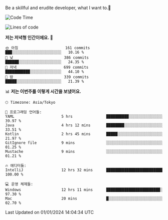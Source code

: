 Be a skillful and erudite developer, what I want to.👶

<!--START_SECTION:waka-->
![Code Time](http://img.shields.io/badge/Code%20Time-391%20hrs%2054%20mins-blue)

![Lines of code](https://img.shields.io/badge/%EC%A0%80%EB%8A%94%20%EC%97%AC%ED%83%9C%EA%B9%8C%EC%A7%80%20-748.8%20thousand%20%EC%A4%84%EC%9D%98%20%EC%BD%94%EB%93%9C%EB%A5%BC%20%EC%9E%91%EC%84%B1%ED%96%88%EC%96%B4%EC%9A%94.-blue)

**저는 저녁형 인간이에요. 🦉** 

```text
🌞 아침                     161 commits         ███░░░░░░░░░░░░░░░░░░░░░░   10.16 % 
🌆 낮　                     386 commits         ██████░░░░░░░░░░░░░░░░░░░   24.35 % 
🌃 저녁                     699 commits         ███████████░░░░░░░░░░░░░░   44.10 % 
🌙 밤　                     339 commits         █████░░░░░░░░░░░░░░░░░░░░   21.39 % 
```


📊 **저는 이번주를 이렇게 시간을 보냈어요.** 

```text
🕑︎ Timezone: Asia/Tokyo

💬 프로그래밍 언어들: 
YAML                     5 hrs               ██████████░░░░░░░░░░░░░░░   39.97 % 
Java                     4 hrs 12 mins       ████████░░░░░░░░░░░░░░░░░   33.51 % 
Kotlin                   2 hrs 45 mins       █████░░░░░░░░░░░░░░░░░░░░   21.97 % 
GitIgnore file           9 mins              ░░░░░░░░░░░░░░░░░░░░░░░░░   01.25 % 
Mustache                 9 mins              ░░░░░░░░░░░░░░░░░░░░░░░░░   01.21 % 

🔥 에디터들: 
IntelliJ                 12 hrs 32 mins      █████████████████████████   100.00 % 

💻 운영 체제들: 
Windows                  12 hrs 11 mins      ████████████████████████░   97.30 % 
Mac                      20 mins             █░░░░░░░░░░░░░░░░░░░░░░░░   02.70 % 
```


 Last Updated on 01/01/2024 14:04:34 UTC
<!--END_SECTION:waka-->
